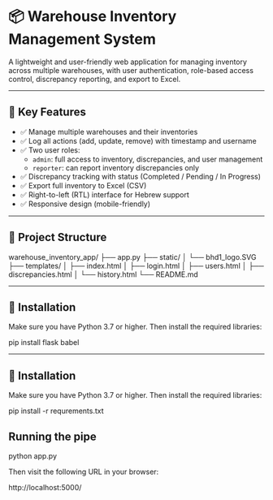 # 📦 Warehouse Inventory Management System

A lightweight and user-friendly web application for managing inventory across multiple warehouses, with user authentication, role-based access control, discrepancy reporting, and export to Excel.

---

## 🚀 Key Features

- ✅ Manage multiple warehouses and their inventories
- ✅ Log all actions (add, update, remove) with timestamp and username
- ✅ Two user roles:
  - `admin`: full access to inventory, discrepancies, and user management
  - `reporter`: can report inventory discrepancies only
- ✅ Discrepancy tracking with status (Completed / Pending / In Progress)
- ✅ Export full inventory to Excel (CSV)
- ✅ Right-to-left (RTL) interface for Hebrew support
- ✅ Responsive design (mobile-friendly)

---

## 📂 Project Structure

warehouse_inventory_app/
├── app.py
├── static/
│ └── bhd1_logo.SVG
├── templates/
│ ├── index.html
│ ├── login.html
│ ├── users.html
│ ├── discrepancies.html
│ └── history.html
└── README.md


---

## 🧪 Installation

Make sure you have Python 3.7 or higher. Then install the required libraries:

pip install flask babel

---

## 🧪 Installation

Make sure you have Python 3.7 or higher. Then install the required libraries:

pip install -r requrements.txt

## Running the pipe

python app.py

Then visit the following URL in your browser:

http://localhost:5000/
